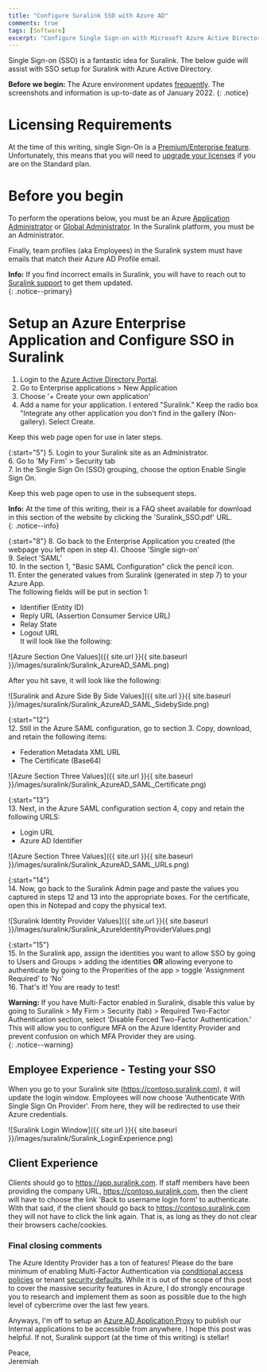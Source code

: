 ```yaml
---
title: "Configure Suralink SSO with Azure AD"
comments: true
tags: [Software]
excerpt: "Configure Single Sign-on with Microsoft Azure Active Directory for Suralink."
---
```

Single Sign-on (SSO) is a fantastic idea for Suralink. The below guide will assist with SSO setup
for Suralink with Azure Active Directory.

**Before we begin:** The Azure environment updates [frequently](https://azure.microsoft.com/en-us/updates/). The screenshots and
information is up-to-date as of January 2022.
{: .notice}

# Licensing Requirements  
At the time of this writing, single Sign-On is a [Premium/Enterprise feature](https://www.suralink.com/pricing).  
Unfortunately, this means that you will need to [upgrade your licenses](https://stopthesso.tax/) if you are on the Standard plan.

# Before you begin  
To perform the operations below, you must be an Azure [Application Administrator](https://docs.microsoft.com/en-us/azure/active-directory/roles/permissions-reference#application-administrator) or [Global Administrator](https://docs.microsoft.com/en-us/azure/active-directory/roles/permissions-reference#global-administrator).
In the Suralink platform, you must be an Administrator.  

Finally, team profiles (aka Employees) in the Suralink system must have emails that match their Azure AD Profile email.  

**Info:** If you find incorrect emails in Suralink, you will have to reach out to [Suralink support](https://www.suralink.com/contact-us)
to get them updated.  
{: .notice--primary}

# Setup an Azure Enterprise Application and Configure SSO in Suralink  
1. Login to the [Azure Active Directory Portal](https://portal.azure.com/#blade/Microsoft_AAD_IAM/ActiveDirectoryMenuBlade/Overview).
2. Go to Enterprise applications > New Application
3. Choose '+ Create your own application'
4. Add a name for your application. I entered "Suralink." Keep the radio box "Integrate any other application you don't find in the gallery (Non-gallery). Select Create.  

Keep this web page open for use in later steps.  

{:start="5"}
5. Login to your Suralink site as an Administrator.  
6. Go to 'My Firm' > Security tab  
7. In the Single Sign On (SSO) grouping, choose the option Enable Single Sign On.  

Keep this web page open to use in the subsequent steps.  

**Info:** At the time of this writing, their is a FAQ sheet available
for download in this section of the website by clicking the 'Suralink_SSO.pdf' URL.  
{: .notice--info}  

{:start="8"}
8. Go back to the Enterprise Application you created (the webpage you left open in step 4). Choose 'Single sign-on'  
9. Select 'SAML'  
10. In the section 1, "Basic SAML Configuration" click the pencil icon.  
11. Enter the generated values from Suralink (generated in step 7) to your Azure App.  
The following fields will be put in section 1:  
* Identifier (Entity ID)  
* Reply URL (Assertion Consumer Service URL)  
* Relay State  
* Logout URL  
It will look like the following:  

![Azure Section One Values]({{ site.url }}{{ site.baseurl }}/images/suralink/Suralink_AzureAD_SAML.png)  

After you hit save, it will look like the following:  

![Suralink and Azure Side By Side Values]({{ site.url }}{{ site.baseurl }}/images/suralink/Suralink_AzureAD_SAML_SidebySide.png)  

{:start="12"}  
12. Still in the Azure SAML configuration, go to section 3. Copy, download, and retain
the following items:  
* Federation Metadata XML URL  
* The Certificate (Base64)  

![Azure Section Three Values]({{ site.url }}{{ site.baseurl }}/images/suralink/Suralink_AzureAD_SAML_Certificate.png)  

{:start="13"}  
13. Next, in the Azure SAML configuration section 4, copy and retain the following URLS:  
* Login URL  
* Azure AD Identifier  

![Azure Section Three Values]({{ site.url }}{{ site.baseurl }}/images/suralink/Suralink_AzureAD_SAML_URLs.png)  

{:start="14"}  
14. Now, go back to the Suralink Admin page and paste the values
you captured in steps 12 and 13 into the appropriate boxes. For the
certificate, open this in Notepad and copy the physical text.  

![Suralink Identity Provider Values]({{ site.url }}{{ site.baseurl }}/images/suralink/Suralink_AzureIdentityProviderValues.png)  

{:start="15"}  
15. In the Suralink app, assign the identities you want to allow SSO by going to Users and Groups > adding the identities **OR** allowing everyone to authenticate by going to the Properities of the app > toggle 'Assignment Required' to 'No'  
16. That's it! You are ready to test!  

**Warning:** If you have Multi-Factor enabled in Suralink, disable this value by going to Suralink > My Firm > Security (tab) > Required Two-Factor Authentication section, select 'Disable Forced Two-Factor Authentication.' This will allow you to configure MFA on the Azure Identity Provider and prevent confusion on which MFA Provider they are using.  
{: .notice--warning}


## Employee Experience - Testing your SSO  
When you go to your Suralink site (https://contoso.suralink.com), it will update the login window.
Employees will now choose 'Authenticate With Single Sign On Provider'.
From here, they will be redirected to use their Azure credentials.  

![Suralink Login Window]({{ site.url }}{{ site.baseurl }}/images/suralink/Suralink_LoginExperience.png)  

## Client Experience  
Clients should go to https://app.suralink.com. If staff members have been providing
the company URL, https://contoso.suralink.com, then the client will have to choose
the link 'Back to username login form' to authenticate. With that said, if the client
should go back to https://contoso.suralink.com they will not have to click the link again.
That is, as long as they do not clear their browsers cache/cookies.  

### Final closing comments
The Azure Identity Provider has a ton of features! Please do the bare minimum of enabling
Multi-Factor Authentication via [conditional access policies](https://docs.microsoft.com/en-us/azure/active-directory/conditional-access/howto-conditional-access-policy-all-users-mfa)
or tenant [security defaults](https://docs.microsoft.com/en-us/azure/active-directory/fundamentals/concept-fundamentals-security-defaults). While it
is out of the scope of this post to cover the massive security features in Azure, I do strongly
encourage you to research and implement them as soon as possible due to the high level of
cybercrime over the last few years.  

Anyways, I'm off to setup an [Azure AD Application Proxy](https://docs.microsoft.com/en-us/azure/active-directory/app-proxy/application-proxy) to
publish our Internal applications to be accessible from anywhere. I hope this post was helpful. If not,
Suralink support (at the time of this writing) is stellar!  

Peace,   
Jeremiah  
